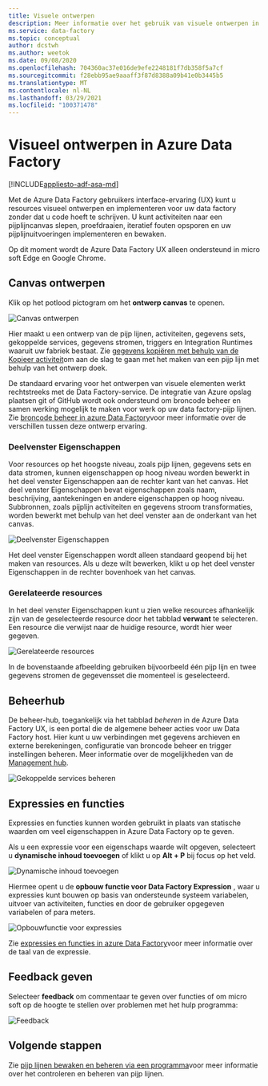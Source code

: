 ```yaml
---
title: Visuele ontwerpen
description: Meer informatie over het gebruik van visuele ontwerpen in Azure Data Factory
ms.service: data-factory
ms.topic: conceptual
author: dcstwh
ms.author: weetok
ms.date: 09/08/2020
ms.openlocfilehash: 704360ac37e016de9efe2248181f7db358f5a7cf
ms.sourcegitcommit: f28ebb95ae9aaaff3f87d8388a09b41e0b3445b5
ms.translationtype: MT
ms.contentlocale: nl-NL
ms.lasthandoff: 03/29/2021
ms.locfileid: "100371478"
---
```

# <a name="visual-authoring-in-azure-data-factory"></a>Visueel ontwerpen in Azure Data Factory

[!INCLUDE[appliesto-adf-asa-md](includes/appliesto-adf-asa-md.md)]

Met de Azure Data Factory gebruikers interface-ervaring (UX) kunt u resources visueel ontwerpen en implementeren voor uw data factory zonder dat u code hoeft te schrijven. U kunt activiteiten naar een pijplijncanvas slepen, proefdraaien, iteratief fouten opsporen en uw pijplijnuitvoeringen implementeren en bewaken.

Op dit moment wordt de Azure Data Factory UX alleen ondersteund in micro soft Edge en Google Chrome.

## <a name="authoring-canvas"></a>Canvas ontwerpen

Klik op het potlood pictogram om het **ontwerp canvas** te openen. 

![Canvas ontwerpen](media/author-visually/authoring-canvas.png)

Hier maakt u een ontwerp van de pijp lijnen, activiteiten, gegevens sets, gekoppelde services, gegevens stromen, triggers en Integration Runtimes waaruit uw fabriek bestaat. Zie [gegevens kopiëren met behulp van de Kopieer activiteit](tutorial-copy-data-portal.md)om aan de slag te gaan met het maken van een pijp lijn met behulp van het ontwerp doek. 

De standaard ervaring voor het ontwerpen van visuele elementen werkt rechtstreeks met de Data Factory-service. De integratie van Azure opslag plaatsen git of GitHub wordt ook ondersteund om broncode beheer en samen werking mogelijk te maken voor werk op uw data factory-pijp lijnen. Zie [broncode beheer in azure Data Factory](source-control.md)voor meer informatie over de verschillen tussen deze ontwerp ervaring.

### <a name="properties-pane"></a>Deelvenster Eigenschappen

Voor resources op het hoogste niveau, zoals pijp lijnen, gegevens sets en data stromen, kunnen eigenschappen op hoog niveau worden bewerkt in het deel venster Eigenschappen aan de rechter kant van het canvas. Het deel venster Eigenschappen bevat eigenschappen zoals naam, beschrijving, aantekeningen en andere eigenschappen op hoog niveau. Subbronnen, zoals pijplijn activiteiten en gegevens stroom transformaties, worden bewerkt met behulp van het deel venster aan de onderkant van het canvas. 

![Deelvenster Eigenschappen](media/author-visually/properties-pane.png)

Het deel venster Eigenschappen wordt alleen standaard geopend bij het maken van resources. Als u deze wilt bewerken, klikt u op het deel venster Eigenschappen in de rechter bovenhoek van het canvas.

### <a name="related-resources"></a>Gerelateerde resources

In het deel venster Eigenschappen kunt u zien welke resources afhankelijk zijn van de geselecteerde resource door het tabblad **verwant** te selecteren. Een resource die verwijst naar de huidige resource, wordt hier weer gegeven.

![Gerelateerde resources](media/author-visually/related-resources.png)

In de bovenstaande afbeelding gebruiken bijvoorbeeld één pijp lijn en twee gegevens stromen de gegevensset die momenteel is geselecteerd.

## <a name="management-hub"></a>Beheerhub

De beheer-hub, toegankelijk via het tabblad *beheren* in de Azure Data Factory UX, is een portal die de algemene beheer acties voor uw Data Factory host. Hier kunt u uw verbindingen met gegevens archieven en externe berekeningen, configuratie van broncode beheer en trigger instellingen beheren. Meer informatie over de mogelijkheden van de [Management hub](author-management-hub.md).

![Gekoppelde services beheren](media/author-management-hub/management-hub-linked-services.png)

## <a name="expressions-and-functions"></a>Expressies en functies

Expressies en functies kunnen worden gebruikt in plaats van statische waarden om veel eigenschappen in Azure Data Factory op te geven.

Als u een expressie voor een eigenschaps waarde wilt opgeven, selecteert u **dynamische inhoud toevoegen** of klikt u op **Alt + P** bij focus op het veld.

![Dynamische inhoud toevoegen](media/author-visually/dynamic-content-1.png)

Hiermee opent u de **opbouw functie voor Data Factory Expression** , waar u expressies kunt bouwen op basis van ondersteunde systeem variabelen, uitvoer van activiteiten, functies en door de gebruiker opgegeven variabelen of para meters. 

![Opbouwfunctie voor expressies](media/author-visually/dynamic-content-2.png)

Zie [expressies en functies in azure Data Factory](control-flow-expression-language-functions.md)voor meer informatie over de taal van de expressie.

## <a name="provide-feedback"></a>Feedback geven

Selecteer **feedback** om commentaar te geven over functies of om micro soft op de hoogte te stellen over problemen met het hulp programma:

![Feedback](media/author-visually/provide-feedback.png)

## <a name="next-steps"></a>Volgende stappen

Zie [pijp lijnen bewaken en beheren via een programma](monitor-programmatically.md)voor meer informatie over het controleren en beheren van pijp lijnen.

